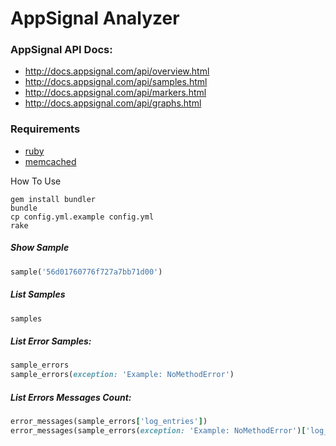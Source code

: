 # AppSignal Analyzer

### AppSignal API Docs:
  - http://docs.appsignal.com/api/overview.html
  - http://docs.appsignal.com/api/samples.html
  - http://docs.appsignal.com/api/markers.html
  - http://docs.appsignal.com/api/graphs.html

### Requirements
  - [ruby](https://www.ruby-lang.org/en/)
  - [memcached](http://memcached.org)
  
  

How To Use

```
gem install bundler
bundle
cp config.yml.example config.yml
rake
```

##### Show Sample
```ruby
sample('56d01760776f727a7bb71d00')
```

##### List Samples
```ruby
samples
```

##### List Error Samples:
```ruby
sample_errors
sample_errors(exception: 'Example: NoMethodError')
```

##### List Errors Messages Count:
```ruby
error_messages(sample_errors['log_entries'])
error_messages(sample_errors(exception: 'Example: NoMethodError')['log_entries'])
```
